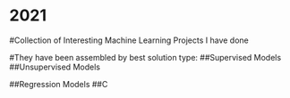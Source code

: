 # 2021

#Collection of Interesting Machine Learning Projects I have done

#They have been assembled by best solution type:
##Supervised Models
##Unsupervised Models

##Regression Models
##C
